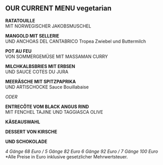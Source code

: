 ## OUR CURRENT MENU vegetarian

**RATATOUILLE**  
MIT NORWEGISCHER JAKOBSMUSCHEL

**MANGOLD MIT SELLERIE**  
UND ANCHOAS DEL CANTABRICO
Tropea Zwiebel und Buttermilch

**POT AU FEU**  
VON SOMMERGEMÜSE MIT MASSAMAN CURRY

**MILCHKALBSBRIES MIT ERBSEN**  
UND SAUCE COTES DU JURA

**MEERÄSCHE MIT SPITZPAPRIKA**  
UND ARTISCHOCKE
Sauce Bouillabaise

*ODER*

**ENTRECÔTE VOM BLACK ANGUS RIND**  
MIT FENCHEL TAJINE UND TAGGIASCA OLIVE

**KÄSEAUSWAHL**

**DESSERT VON KIRSCHE**

**UND SCHOKOLADE**

*4 Gänge 68 Euro / 5 Gänge 82 Euro*
*6 Gänge 92 Euro / 7 Gänge 100 Euro*
*Alle Preise in Euro inklusive gesetzlicher Mehrwertsteuer.